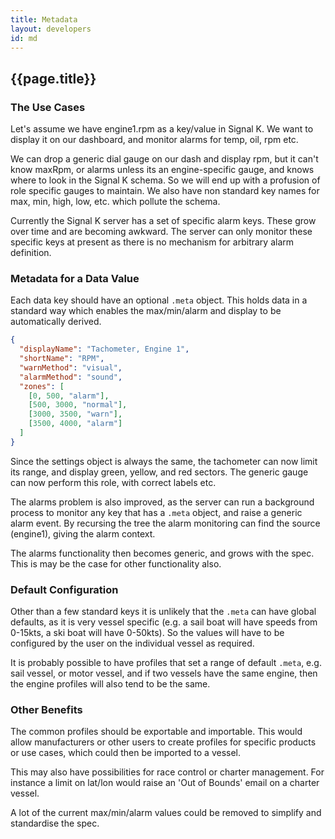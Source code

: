 ```yaml
---
title: Metadata
layout: developers
id: md
---
```


## {{page.title}}

### The Use Cases

Let's assume we have engine1.rpm as a key/value in Signal K. We want to display it on our dashboard, and monitor alarms
for temp, oil, rpm etc.

We can drop a generic dial gauge on our dash and display rpm, but it can't know maxRpm, or alarms unless its an
engine-specific gauge, and knows where to look in the Signal K schema. So we will end up with a profusion of role
specific gauges to maintain. We also have non standard key names for max, min, high, low, etc. which pollute the schema.

Currently the Signal K server has a set of specific alarm keys. These grow over time and are becoming awkward. The
server can only monitor these specific keys at present as there is no mechanism for arbitrary alarm definition.

### Metadata for a Data Value

Each data key should have an optional `.meta` object. This holds data in a standard way which enables the max/min/alarm
and display to be automatically derived.

```json
{
  "displayName": "Tachometer, Engine 1",
  "shortName": "RPM",
  "warnMethod": "visual",
  "alarmMethod": "sound",
  "zones": [
    [0, 500, "alarm"],
    [500, 3000, "normal"],
    [3000, 3500, "warn"],
    [3500, 4000, "alarm"]
  ]
}
```

Since the settings object is always the same, the tachometer can now limit its range, and display green, yellow, and red
sectors. The generic gauge can now perform this role, with correct labels etc.

The alarms problem is also improved, as the server can run a background process to monitor any key that has a `.meta`
object, and raise a generic alarm event. By recursing the tree the alarm monitoring can find the source (engine1),
giving the alarm context.

The alarms functionality then becomes generic, and grows with the spec. This is may be the case for other functionality
also.

### Default Configuration

Other than a few standard keys it is unlikely that the `.meta` can have global defaults, as it is very vessel specific
(e.g. a sail boat will have speeds from 0-15kts, a ski boat will have 0-50kts). So the values will have to be configured
by the user on the individual vessel as required.

It is probably possible to have profiles that set a range of default `.meta`, e.g. sail vessel, or motor vessel, and if
two vessels have the same engine, then the engine profiles will also tend to be the same.

### Other Benefits

The common profiles should be exportable and importable. This would allow manufacturers or other users to create
profiles for specific products or use cases, which could then be imported to a vessel.

This may also have possibilities for race control or charter management. For instance a limit on lat/lon would raise an
'Out of Bounds' email on a charter vessel.

A lot of the current max/min/alarm values could be removed to simplify and standardise the spec.
